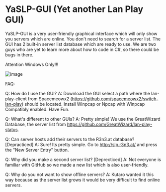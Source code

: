 # YaSLP-GUI (Yet another Lan Play GUI)

YaSLP-GUI is a very user-friendly graphical interface which will only show you servers which are online. You don't need to search for a server list. The GUI has 2 built-in server list database which are ready to use. We are two guys who are yet to learn more about how to code in C#, so there could be bugs in there.

Attention Windows Only!!!

![image](https://user-images.githubusercontent.com/7288322/99635752-4d512280-2aa7-11eb-8c0e-63f4a2204948.png)

FAQ:

Q: How do I use the GUI?
A: Download the GUI select a path where the lan-play-client from Spacemeowx2 (https://github.com/spacemeowx2/switch-lan-play) should be located. Install Winpcap or Npcap with Winpcap Compatibly enabled. Have Fun.

Q: What's different to other GUIs?
A: Pretty simple! We use the GreatWizard Database, the server list from https://github.com/GreatWizard/lan-play-status.

Q: Can server hosts add their servers to the R3n3.at database? [Depracticed]
A: Sure! Its pretty simple. Go to http://slp.r3n3.at/ and press the "New Server Entry" button.

Q: Why did you make a second server list? [Deprecticed]
A: Not everyone is familiar with GitHub so we made a new list which is also user-friendly.

Q: Why do you not want to show offline servers? 
A: Kutaro wanted it this way because as the server list grows it would be very difficult to find online servers.
 
